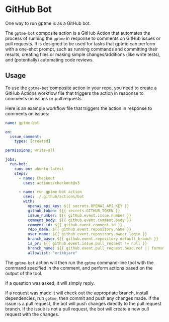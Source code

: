 GitHub Bot
==========

One way to run gptme is as a GitHub bot.

The `gptme-bot` composite action is a GitHub Action that automates the process of running the `gptme`  in response to comments on GitHub issues or pull requests. It is designed to be used for tasks that gptme can perform with a one-shot prompt, such as running commands and committing their results, creating files or making simple changes/additions (like write tests), and (potentially) automating code reviews.

## Usage

To use the `gptme-bot` composite action in your repo, you need to create a GitHub Actions workflow file that triggers the action in response to comments on issues or pull requests. 

Here is an example workflow file that triggers the action in response to comments on issues:

```yaml
name: gptme-bot

on:
  issue_comment:
    types: [created]

permissions: write-all

jobs:
  run-bot:
    runs-on: ubuntu-latest
    steps:
      - name: Checkout
        uses: actions/checkout@v3

      - name: run gptme-bot action
        uses: ./.github/actions/bot
        with:
          openai_api_key: ${{ secrets.OPENAI_API_KEY }}
          github_token: ${{ secrets.GITHUB_TOKEN }}
          issue_number: ${{ github.event.issue.number }}
          comment_body: ${{ github.event.comment.body }}
          comment_id: ${{ github.event.comment.id }}
          repo_name: ${{ github.event.repository.name }}
          user_name: ${{ github.event.repository.owner.login }}
          branch_base: ${{ github.event.repository.default_branch }}
          is_pr: ${{ github.event.issue.pull_request != null }}
          branch_name: ${{ github.event.pull_request.head.ref || format('gptme/bot-changes-{0}', github.run_id) }}
          allowlist: "erikbjare"
```

The `gptme-bot` action will then run the `gptme` command-line tool with the command specified in the comment, and perform actions based on the output of the tool. 

If a question was asked, it will simply reply.

If a request was made it will check out the appropriate branch, install dependencies, run `gptme`, then commit and push any changes made. If the issue is a pull request, the bot will push changes directly to the pull request branch. If the issue is not a pull request, the bot will create a new pull request with the changes. 
